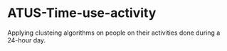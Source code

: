 # ATUS-Time-use-activity

Applying clusteing algorithms on people on their activities done during a 24-hour day.
